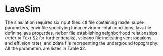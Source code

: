 # LavaSim

The simulation requires six input files: ctl file containing model super-parameters, envir file specifying lunar environmental conditions, lava file defining lava properties, neibor file establishing neighborhood relationships (refer to Text S2 for further details), volcano file indicating vent locations and effusion rates, and zdata file representing the underground topography. All the parameters are listed in Table S2.
